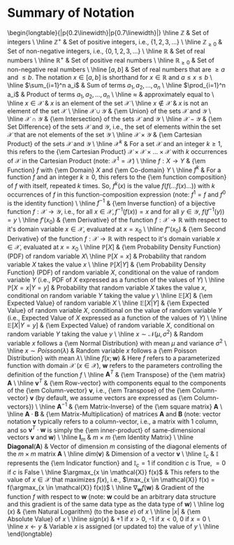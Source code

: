 # Summary of Notation

\begin{longtable}{|p{0.2\linewidth}|p{0.7\linewidth}|}
\hline
$\mathbb{Z}$ & Set of integers \\
\hline
$\mathbb{Z}^+$ & Set of positive integers, i.e., $\{1,2,3,\ldots\}$ \\
\hline
$\mathbb{Z}_{\geq 0}$ & Set of non-negative integers, i.e., $\{0, 1,2,3,\ldots\}$ \\
\hline
$\mathbb{R}$ & Set of real numbers \\
\hline
$\mathbb{R}^+$ & Set of positive real numbers \\
\hline
$\mathbb{R}_{\geq 0}$ & Set of non-negative real numbers \\
\hline
$[a,b]$ & Set of real numbers that are $\geq a$ and $\leq b$. The notation $x \in [a,b]$ is shorthand for $x \in \mathbb{R}$ and $a \leq x \leq b$ \\
\hline
$\sum_{i=1}^n a_i$ & Sum of terms $a_1, a_2, \ldots, a_n$ \\
\hline
$\prod_{i=1}^n a_i$ & Product of terms $a_1, a_2, \ldots, a_n$ \\
\hline
$\approx$ & approximately equal to \\ 
\hline
$x \in \mathcal{X}$ & $x$ is an element of the set $\mathcal{X}$ \\
\hline
$x \notin \mathcal{X}$ & $x$ is not an element of the set $\mathcal{X}$ \\
\hline
$\mathcal{X} \cup \mathcal{Y}$ & {\em Union} of the sets $\mathcal{X}$ and $\mathcal{Y}$ \\
\hline
$\mathcal{X} \cap \mathcal{Y}$ & {\em Intersection} of the sets $\mathcal{X}$ and $\mathcal{Y}$ \\
\hline
$\mathcal{X} - \mathcal{Y}$ & {\em Set Difference} of the sets $\mathcal{X}$ and $\mathcal{Y}$, i.e., the set of elements within the set $\mathcal{X}$ that are not elements of the set $\mathcal{Y}$ \\
\hline
$\mathcal{X} \times \mathcal{Y}$ & {\em Cartesian Product} of the sets $\mathcal{X}$ and $\mathcal{Y}$ \\
\hline
$\mathcal{X}^k$ & For a set $\mathcal{X}$ and an integer $k \geq 1$, this refers to the {\em Cartesian Product} $\mathcal{X} \times \mathcal{X} \times \ldots \times \mathcal{X}$ with $k$ occurrences of $\mathcal{X}$ in the Cartesian Product (note: $\mathcal{X}^1 = \mathcal{X}$) \\
\hline
$f: X \rightarrow Y$ & {\em Function} $f$ with {\em Domain} $X$ and {\em Co-domain} $Y$ \\
\hline
$f^k$ & For a function $f$ and an integer $k \geq 0$, this refers to the {\em function composition} of $f$ with itself, repeated $k$ times. So, $f^k(x)$ is the value $f(f(\ldots f(x) \ldots ))$ with $k$ occurrences of $f$ in this function-composition expression (note: $f^1 = f$ and $f^0$ is the identity function) \\
\hline
$f^{-1}$ & {\em Inverse function} of a bijective function $f: \mathcal{X} \rightarrow \mathcal{Y}$, i.e., for all $x \in \mathcal{X}, f^{-1}(f(x)) = x$ and for all $y \in \mathcal{Y}$, $f(f^{-1}(y)) = y$ \\
\hline
$f'(x_0)$ & {\em Derivative} of the function $f: \mathcal{X} \rightarrow \mathbb{R}$ with respect to it's domain variable $x \in \mathcal{X}$, evaluated at $x=x_0$ \\
\hline
$f''(x_0)$ & {\em Second Derivative} of the function $f: \mathcal{X} \rightarrow \mathbb{R}$ with respect to it's domain variable $x \in \mathcal{X}$, evaluated at $x=x_0$ \\
\hline
$\mathbb{P}[X]$ & {\em Probability Density Function} (PDF) of random variable $X$\\
\hline
$\mathbb{P}[X=x]$ & Probability that random variable $X$ takes the value $x$ \\
\hline
$\mathbb{P}[X|Y]$ & {\em Probability Density Function} (PDF) of random variable $X$, conditional on the value of random variable $Y$ (i.e., PDF of $X$ expressed as a function of the values of $Y$) \\
\hline
$\mathbb{P}[X=x|Y=y]$ & Probability that random variable $X$ takes the value $x$, conditional on random variable $Y$ taking the value $y$ \\
\hline
$\mathbb{E}[X]$ & {\em Expected Value} of random variable $X$ \\
\hline
$\mathbb{E}[X|Y]$ & {\em Expected Value} of random variable $X$, conditional on the value of random variable $Y$ (i.e., Expected Value of $X$ expressed as a function of the values of $Y$) \\
\hline
$\mathbb{E}[X|Y=y]$ & {\em Expected Value} of random variable $X$, conditional on random variable $Y$ taking the value $y$ \\
\hline
$x \sim \mathcal{N}(\mu, \sigma^2)$ & Random variable $x$ follows a {\em Normal Distribution} with mean $\mu$ and variance $\sigma^2$ \\
\hline
$x \sim Poisson(\lambda)$ & Random variable $x$ follows a {\em Poisson Distribution} with mean $\lambda$\\
\hline
$f(x;\bm{w})$ & Here $f$ refers to a parameterized function with domain $\mathcal{X}$ ($x \in \mathcal{X}$), $\bm{w}$ refers to the parameters controlling the definition of the function $f$ \\
\hline
$\bm{A}^T$ & {\em Transpose} of the {\em matrix} $\bm{A}$ \\
\hline
$\bm{v}^T$ & {\em Row-vector} with components equal to the components of the {\em Column-vector} $\bm{v}$, i.e., {\em Transpose} of the {\em Column-vector} $\bm{v}$ (by default, we assume vectors are expressed as {\em Column-vectors}) \\
\hline
$\bm{A}^{-1}$ & {\em Matrix-Inverse} of the {\em square matrix} $\bm{A}$ \\
\hline
$\bm{A} \cdot \bm{B}$ & {\em Matrix-Multiplication} of matrices $\bm{A}$ and $\bm{B}$ (note: vector notation $\bm{v}$ typically refers to a column-vector, i.e., a matrix with 1 column, and so $\bm{v}^T \cdot \bm{w}$ is simply the {\em inner-product} of same-dimensional vectors $\bm{v}$ and $\bm{w}$) \\
\hline
$\bm{I}_m$ & $m \times m$ {\em Identity Matrix} \\
\hline
$\bm{Diagonal}(\bm{A})$ & Vector of dimension $m$ consisting of the diagonal elements of the $m \times m$ matrix $\bm{A}$ \\
\hline
$dim(\bm{v})$ & Dimension of a vector $\bm{v}$ \\
\hline
$\mathbb{I}_c$ & $\mathbb{I}$ represents the {\em Indicator function} and $\mathbb{I}_c = 1$ if condition $c$ is True, $= 0$ if $c$ is False \\
\hline
$\argmax_{x \in \mathcal{X}} f(x)$ & This refers to the value of $x \in \mathcal{X}$ that maximizes $f(x)$, i.e., $\max_{x \in \mathcal{X}} f(x) = f(\argmax_{x \in \mathcal{X}} f(x))$ \\
\hline
$\nabla_{\bm{w}} f(\bm{w})$ & Gradient of the function $f$ with respect to $\bm{w}$ (note: $\bm{w}$ could be an arbitrary data structure and this gradient is of the same data type as the data type of $\bm{w}$) \\
\hline
$\log(x)$ & {\em Natural Logarithm} (to the base $e$) of $x$ \\
\hline
$|x|$ & {\em Absolute Value} of $x$ \\
\hline
$sign(x)$ & +1 if $x > 0$, -1 if $x < 0$, 0 if $x=0$ \\
\hline
$x \leftarrow y$ & Variable $x$ is assigned (or updated to) the value of $y$ \\
\hline
\end{longtable}
